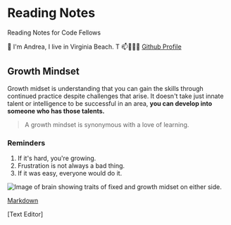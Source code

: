 # Reading Notes
Reading Notes for Code Fellows

👋 I'm Andrea, I live in Virginia Beach.
T
📫👩🏽‍💻 [Github Profile](https://github.com/ariley215)

## Growth Mindset

Growth midset is understanding that you can gain the skills through continued practice despite challenges that arise. It doesn't take just innate talent or intelligence to be successful in an area, **you can develop into someone who has those talents.**

>A growth mindset is synonymous with a love of learning.

### Reminders
1. If it's hard, you're growing.
2. Frustration is not always a bad thing.
3. If it was easy, everyone would do it.

![Image of brain showing traits of fixed and growth midset on either side.](https://atlassianblog.wpengine.com/wp-content/uploads/NewGrowthMindset2.png)

 [Markdown](102-Markdown.md)

 [Text Editor]

 
 
